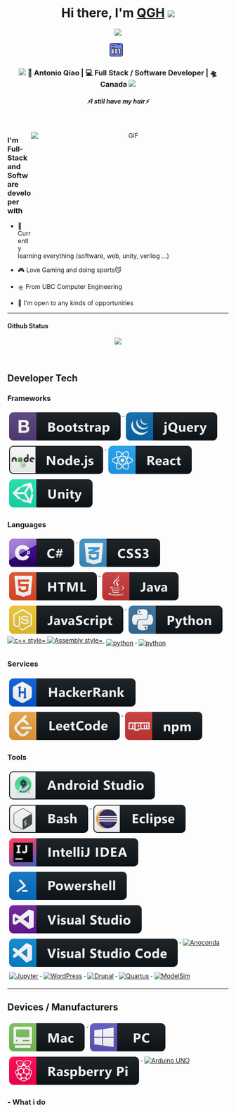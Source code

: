 <div align="center">
   <h1>Hi there, I'm <a href="#">QGH</a> <img src="https://media.giphy.com/media/hvRJCLFzcasrR4ia7z/giphy.gif" width="25px"> </h1>
   
   
   <img src="https://pronoun.cyou/x/y?subject=He&object=Him&height=20"> 
</div>

<p align='center'>
   <a href="https://www.linkedin.com/in/antonio-qiao/"><img height="30" src="https://raw.githubusercontent.com/8bithemant/8bithemant/master/linkedin.png?raw=true"></a>&nbsp;&nbsp;
 </p>


<div align="center">
<h3><img src="https://media.giphy.com/media/WUlplcMpOCEmTGBtBW/giphy.gif" width="30"> 🙎 Antonio Qiao | 💻 Full Stack / Software Developer | 🛸 Canada <img src="https://media.giphy.com/media/WUlplcMpOCEmTGBtBW/giphy.gif" width="30"></h3>
</div>
 
 <h5 align="center">
   <i>⚡️I still have my hair⚡️</i>
  </h5>
 
<br />

<p align="center">
<img align="right" height="270px" width="450px" alt="GIF" src="https://user-images.githubusercontent.com/76548491/194159031-7ace7171-9111-44f1-adf8-b32ace56a08f.png" />
  <h3> I'm Full-Stack and Software developer with</h3>
</p>

 - 🥀 Currently learning everything (software, web, unity, verilog ...)
   
 - 🎮 Love Gaming and doing sports😼

 - 🛸 From UBC Computer Engineering 
 
 - 🔭 I'm open to any kinds of opportunities

---
 
<p align="center">
  <h4>Github Status </h4>
</p>

<!--  -->

<p align="center" >
<a href="https://github.com/anuraghazra/github-readme-stats"> 
    <img  src="Gif/Sakamoto Gif"/>
  </a>

</p>

<br />

## Developer Tech

### Frameworks 

<p align="left">
   <a href="#">
    <img src="svg/dev/frameworks/bootstrap.svg" alt="bootstrap" style="vertical-align:top; margin:6px 4px">
  </a>   
  
  <a href="#">
    <img src="svg/dev/frameworks/jquery.svg" alt="jquery" style="vertical-align:top; margin:6px 4px">
  </a>  

  <a href="#">
    <img src="svg/dev/frameworks/nodejs.svg" alt="nodejs" style="vertical-align:top; margin:6px 4px">
  </a>  

  <a href="#">
    <img src="svg/dev/frameworks/react.svg" alt="react" style="vertical-align:top; margin:6px 4px">
  </a>  

   <a href="#">
    <img src="svg/dev/frameworks/unity.svg" alt="unity" style="vertical-align:top; margin:6px 4px">
  </a>  
</p>

### Languages 

<p align="left">
  <a href="#">
    <img src="svg/dev/languages/csharp.svg" alt="csharp" style="vertical-align:top; margin:6px 4px">
  </a>  

  <a href="#">
    <img src="svg/dev/languages/css3.svg" alt="css3" style="vertical-align:top; margin:6px 4px">
  </a>  

  <a href="#">
    <img src="svg/dev/languages/html.svg" alt="html" style="vertical-align:top; margin:6px 4px">
  </a>  

  <a href="#">
    <img src="svg/dev/languages/java.svg" alt="java" style="vertical-align:top; margin:6px 4px">
  </a>  

  <a href="#">
    <img src="svg/dev/languages/js.svg" alt="js" style="vertical-align:top; margin:6px 4px">
  </a>  

  <a href="#">
    <img src="svg/dev/languages/python.svg" alt="python" style="vertical-align:top; margin:6px 4px">
  </a>    

   <a href="#">
    <img height="32" src="https://user-images.githubusercontent.com/76548491/194151546-71c062ea-4d66-46a6-87b5-4345b3ce1362.png" alt="c++ style="vertical-align:top; margin:6px 4px">
  </a> 
     <a href="#">
    <img height="32" src="https://user-images.githubusercontent.com/76548491/194154306-2afbe95d-5637-453c-8003-9210b909bad1.png" alt="Assembly style="vertical-align:top; margin:6px 4px">
  </a>
                                                                                                   <a href="#">
    <img height="32px" src="https://user-images.githubusercontent.com/76548491/194152665-0728cd9b-c44b-4e64-835f-7d761cb4df09.png" alt="python" style="vertical-align:top; margin:6px 4px">
  </a>     
    
   <a href="#">
    <img height="32px" src="https://user-images.githubusercontent.com/76548491/194154511-9bfb9635-18a2-4123-98ea-ac301c1e7459.png" alt="python" style="vertical-align:top; margin:6px 4px">
  </a> 

</p>

### Services 
<p align="left">

  <a href="#">
    <img src="svg/dev/services/hackerrank.svg" alt="hackerrank" style="vertical-align:top; margin:6px 4px">
  </a> 

  <a href="#">
    <img src="svg/dev/services/leetcode.svg" alt="leetcode" style="vertical-align:top; margin:6px 4px">
  </a> 

  <a href="#">
    <img src="svg/dev/services/npm.svg" alt="npm" style="vertical-align:top; margin:6px 4px">
  </a> 
</p>


### Tools  
<p align="left">
  <a href="#">
    <img src="svg/dev/tools/android_studio_colour.svg" alt="android_studio_colour" style="vertical-align:top; margin:6px 4px">
  </a> 

  <a href="#">
    <img src="svg/dev/tools/bash.svg" alt="bash" style="vertical-align:top; margin:6px 4px">
  </a> 

  <a href="#">
    <img src="svg/dev/tools/eclipse.svg" alt="eclipse" style="vertical-align:top; margin:6px 4px">
  </a> 

  <a href="#">
    <img src="svg/dev/tools/jetbrains_intellij.svg" alt="jetbrains_intellij" style="vertical-align:top; margin:6px 4px">
  </a> 

  <a href="#">
    <img src="svg/dev/tools/powershell.svg" alt="powershell" style="vertical-align:top; margin:6px 4px">
  </a>    

  <a href="#">
    <img src="svg/dev/tools/visualstudio.svg" alt="visualstudio" style="vertical-align:top; margin:6px 4px">
  </a> 

  <a href="#">
    <img src="svg/dev/tools/visualstudio_code.svg" alt="visualstudio_code" style="vertical-align:top; margin:6px 4px">
  </a> 
  
   <a href="#">
    <img height = "32px" src="https://user-images.githubusercontent.com/76548491/194155657-eceaaf5e-6b55-45ae-8536-1e109f20a20e.png" alt="Anoconda" style="vertical-align:top; margin:6px 4px">
  </a> 
  
   <a href="#">
    <img height = "32px" src="https://user-images.githubusercontent.com/76548491/194155403-265e692b-b002-4a70-9e86-0a6f5bc3b16e.png" alt="Jupyter" style="vertical-align:top; margin:6px 4px">
  </a> 
  
  <a href="#">
    <img height = "32px" src="https://user-images.githubusercontent.com/76548491/194154842-3b483c96-6881-4337-bce7-35d0a9dc062a.png" alt="WordPress" style="vertical-align:top; margin:6px 4px">
  </a> 
  
   <a href="#">
    <img height = "32px" src="https://user-images.githubusercontent.com/76548491/194154897-4a898f4d-099b-4aff-95e4-d69917a617fb.png" alt="Drupal" style="vertical-align:top; margin:6px 4px">
  </a> 
                                                                                                   <a href="#">
    <img height = "32px" src="https://user-images.githubusercontent.com/76548491/194153867-dbde2702-efca-4a10-ae52-86a4833ef84f.png" alt="Quartus" style="vertical-align:top; margin:6px 4px">
  </a> 
  
  <a href="#">
    <img height = "32px" src="https://user-images.githubusercontent.com/76548491/194153991-b247f8c5-1ef5-4e56-8598-3934c3e3c952.png" alt="ModelSim" style="vertical-align:top; margin:6px 4px">
  </a> 
 
</p>

--- 

## Devices / Manufacturers
<p align="left">
  <a href="#">
    <img src="svg/devices/mac.svg" alt="mac" style="vertical-align:top; margin:6px 4px">
  </a>  

  <a href="#">
    <img src="svg/devices/pc.svg" alt="pc" style="vertical-align:top; margin:6px 4px">
  </a>  

  <a href="#">
    <img src="svg/devices/raspberrypi.svg" alt="raspberrypi" style="vertical-align:top; margin:6px 4px">
  </a>  
  
 <a href="#">
    <img height="32px" src="https://user-images.githubusercontent.com/76548491/194154767-507bb692-76f0-4515-90df-0ae6752cd1c4.png" alt="Arduino UNO" style="vertical-align:top; margin:6px 4px">
  </a> 

</p>

 ### - What i do


